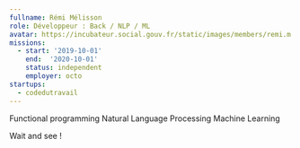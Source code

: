 ```yaml
---
fullname: Rémi Mélisson
role: Développeur : Back / NLP / ML
avatar: https://incubateur.social.gouv.fr/static/images/members/remi.m.jpg
missions:
  - start: '2019-10-01'
    end:  '2020-10-01'
    status: independent
    employer: octo
startups:
  - codedutravail
---
```


Functional programming
Natural Language Processing
Machine Learning

Wait and see !
